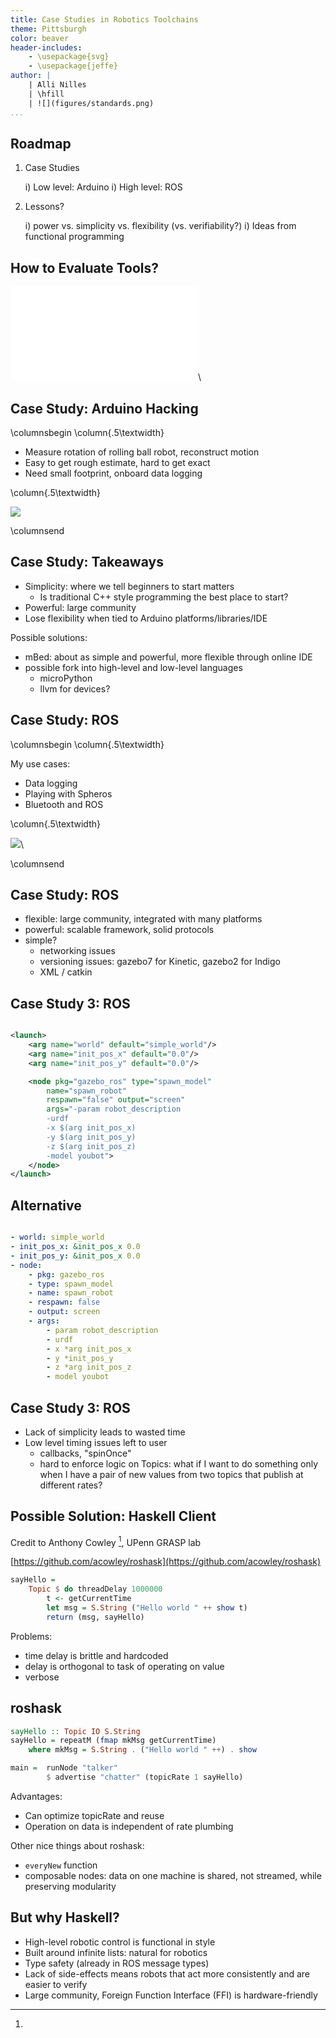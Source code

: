 ```yaml
---
title: Case Studies in Robotics Toolchains
theme: Pittsburgh
color: beaver
header-includes:
	- \usepackage{svg}
	- \usepackage{jeffe}
author: |
    | Alli Nilles
    | \hfill
    | ![](figures/standards.png)
...
```



Roadmap
-------

1.  Case Studies

    i)  Low level: Arduino
    i)  High level: ROS

2.  Lessons?

    i)  power vs. simplicity vs. flexibility (vs. verifiability?)
    i)  Ideas from functional programming

How to Evaluate Tools?
----------------------

![](./figures/venn.pdf)\


Case Study: Arduino Hacking
-----------------------------

\columnsbegin
\column{.5\textwidth}

-	Measure rotation of rolling ball robot, reconstruct motion
-	Easy to get rough estimate, hard to get exact
-	Need small footprint, onboard data logging

\column{.5\textwidth}

![](./figures/imu.jpg)

\columnsend

Case Study: Takeaways
---------------------

-   Simplicity: where we tell beginners to start matters
    -   Is traditional C++ style programming the best place to start?
-   Powerful: large community
-   Lose flexibility when tied to Arduino platforms/libraries/IDE

Possible solutions:

-   mBed: about as simple and powerful, more flexible through online IDE
-   possible fork into high-level and low-level languages
    -   microPython
    -   llvm for devices?

Case Study: ROS
---------------

\columnsbegin
\column{.5\textwidth}

My use cases:

-   Data logging
-   Playing with Spheros
-   Bluetooth and ROS

\column{.5\textwidth}

![](figures/jade.png)\

\columnsend

Case Study: ROS
---------------

-   flexible: large community, integrated with many platforms
-   powerful: scalable framework, solid protocols
-   simple?
    -   networking issues
    -   versioning issues: gazebo7 for Kinetic, gazebo2 for Indigo
    -   XML / catkin

Case Study 3: ROS
-----------------

```xml

<launch>
    <arg name="world" default="simple_world"/>
    <arg name="init_pos_x" default="0.0"/>
    <arg name="init_pos_y" default="0.0"/>

	<node pkg="gazebo_ros" type="spawn_model"
		name="spawn_robot"
		respawn="false" output="screen"
		args="-param robot_description
        -urdf
        -x $(arg init_pos_x)
        -y $(arg init_pos_y)
        -z $(arg init_pos_z)
        -model youbot">
    </node>
</launch>

```

Alternative
-----------

```yaml

- world: simple_world
- init_pos_x: &init_pos_x 0.0
- init_pos_y: &init_pos_x 0.0
- node:
	- pkg: gazebo_ros
	- type: spawn_model
	- name: spawn_robot
	- respawn: false
	- output: screen
	- args:
		- param robot_description
        - urdf
        - x *arg init_pos_x
        - y *init_pos_y
        - z *arg init_pos_z
        - model youbot

```

Case Study 3: ROS
-----------------

-   Lack of simplicity leads to wasted time
-   Low level timing issues left to user
    -   callbacks, "spinOnce"
    -   hard to enforce logic on Topics: what if I want to do something only
        when I have a pair of new values from two topics that publish at
        different rates?

Possible Solution: Haskell Client
---------------------------------

Credit to Anthony Cowley [^1], UPenn GRASP lab

[^1]:
  [https://github.com/acowley/roshask](https://github.com/acowley/roshask)

```haskell
sayHello =
	Topic $ do threadDelay 1000000
		t <- getCurrentTime
		let msg = S.String ("Hello world " ++ show t)
		return (msg, sayHello)
```
Problems:

-   time delay is brittle and hardcoded
-   delay is orthogonal to task of operating on value
-   verbose

roshask
-------

```haskell
sayHello :: Topic IO S.String
sayHello = repeatM (fmap mkMsg getCurrentTime)
	where mkMsg = S.String . ("Hello world " ++) . show

main = 	runNode "talker"
		$ advertise "chatter" (topicRate 1 sayHello)

```

Advantages:

-   Can optimize topicRate and reuse
-   Operation on data is independent of rate plumbing

Other nice things about roshask:

-   `everyNew` function
-   composable nodes: data on one machine is shared, not streamed, while
    preserving modularity

But why Haskell?
----------------

-   High-level robotic control is functional in style
-   Built around infinite lists: natural for robotics
-   Type safety (already in ROS message types)
-   Lack of side-effects means robots that act more consistently and are easier
    to verify
-   Large community, Foreign Function Interface (FFI) is hardware-friendly
